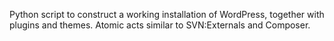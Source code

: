 Python script to construct a working installation of WordPress, together with plugins and themes. Atomic acts similar to SVN:Externals and Composer.
